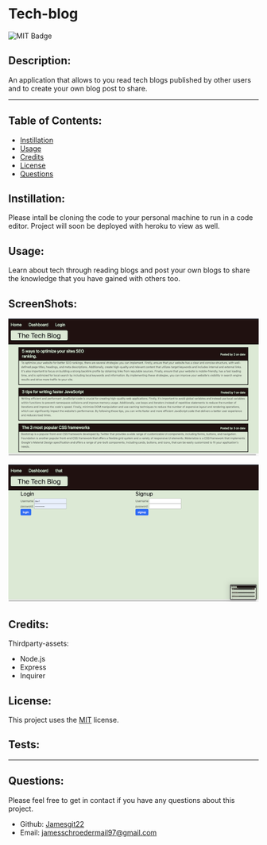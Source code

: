 # Tech-blog

  ![MIT Badge](https://img.shields.io/badge/License-MIT-yellow.svg)

  ## Description:
        
  An application that allows to you read tech blogs published by other users and to create your own blog post to share.
    
  ---
  
  ## Table of Contents:
    
  - [Instillation](#instillation)
  - [Usage](#usage)
  - [Credits](#credits)
  - [License](#license)
  - [Questions](#questions)
  
  ## Instillation:
  
  Please intall be cloning the code to your personal machine to run in a code editor. Project will soon be deployed with heroku to view as well.
  
  ## Usage:
  
  Learn about tech through reading blogs and post your own blogs to share the knowledge that you have gained with others too.
  
  ## ScreenShots:
  ![Alt text](public/images/home.png)

  ![Alt text](public/images/login.png)
  ## Credits:
  Thirdparty-assets:
  - Node.js
  - Express
  - Inquirer
  
  
  
  ## License:
  
  This project uses the [MIT](https://opensource.org/licenses/MIT) license.

  ## Tests:

  ---
  
  ## Questions:

  Please feel free to get in contact if you have any questions about this project.

  - Github: [Jamesgit22](https://github.com/Jamesgit22)
  - Email: jamesschroedermail97@gmail.com